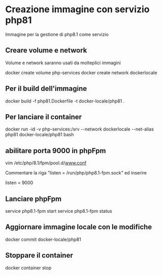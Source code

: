 # Creazione immagine con servizio php81

Immagine per la gestione di php8.1 come servizio

## Creare volume e network

Volume e network saranno usati da molteplici immagini 

docker create volume php-services
docker create network dockerlocale

## Per il build dell'immagine

docker build -f php81.Dockerfile -t docker-locale/php81 .

## Per lanciare il container

docker run -id -v php-services:/srv --network dockerlocale --net-alias php81 docker-locale/php81 bash

## abilitare porta 9000 in phpFpm

vim /etc/php/8.1/fpm/pool.d/www.conf

Commentare la riga "listen = /run/php/php8.1-fpm.sock" 
ed inserire

listen = 9000

## Lanciare phpFpm

service php8.1-fpm start
service php8.1-fpm status

## Aggiornare immagine locale con le modifiche

docker commit <CONTAINER-ID> docker-locale/php81

## Stoppare il container

docker container stop <CONTAINER-ID>
